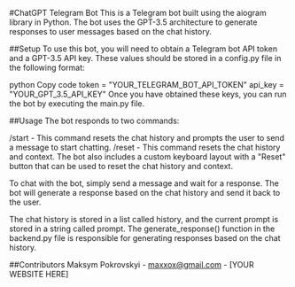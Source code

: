 #ChatGPT Telegram Bot
This is a Telegram bot built using the aiogram library in Python. The bot uses the GPT-3.5 architecture to generate responses to user messages based on the chat history.

##Setup
To use this bot, you will need to obtain a Telegram bot API token and a GPT-3.5 API key. These values should be stored in a config.py file in the following format:

python
Copy code
token = "YOUR_TELEGRAM_BOT_API_TOKEN"
api_key = "YOUR_GPT_3.5_API_KEY"
Once you have obtained these keys, you can run the bot by executing the main.py file.

##Usage
The bot responds to two commands:

/start - This command resets the chat history and prompts the user to send a message to start chatting.
/reset - This command resets the chat history and context.
The bot also includes a custom keyboard layout with a "Reset" button that can be used to reset the chat history and context.

To chat with the bot, simply send a message and wait for a response. The bot will generate a response based on the chat history and send it back to the user.

The chat history is stored in a list called history, and the current prompt is stored in a string called prompt. The generate_response() function in the backend.py file is responsible for generating responses based on the chat history.

##Contributors
Maksym Pokrovskyi - maxxox@gmail.com - [YOUR WEBSITE HERE]
